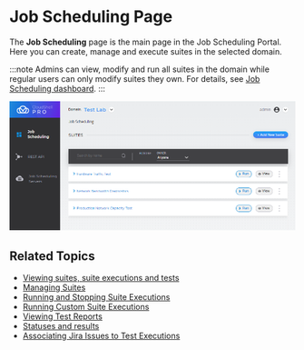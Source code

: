 # Job Scheduling Page

The **Job Scheduling** page is the main page in the Job Scheduling Portal. Here you can create, manage and execute suites in the selected domain.

:::note
Admins can view, modify and run all suites in the domain while regular users can only modify suites they own. For details, see [Job Scheduling dashboard](../../../admin/cloudshell-identity-management/managing-cloudshell-permissions/cloudshell-user-permission-levels-rbac.md#job-scheduling-dashboard).
:::

![](/Images/JSS/JssViewSuites1.png)

## Related Topics

- [Viewing suites, suite executions and tests](./view-suites.md)
- [Managing Suites](../../jss/jss-portal/job-scheduling-page/managing-suites)
- [Running and Stopping Suite Executions](./running-and-stopping-suites.md)
- [Running Custom Suite Executions](./run-custom-suite.md)
- [Viewing Test Reports](./view-test-reports.md)
- [Statuses and results](../../statuses-and-results.md)
- [Associating Jira Issues to Test Executions](./jira-issues.md)